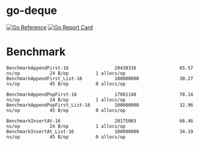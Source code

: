 # go-deque

[![Go Reference](https://pkg.go.dev/badge/github.com/jayp0521/go-deque.svg)](https://pkg.go.dev/github.com/jayp0521/go-deque)
[![Go Report Card](https://goreportcard.com/badge/github.com/jayp0521/go-deque)](https://goreportcard.com/report/github.com/jayp0521/go-deque)

# Benchmark

```
BenchmarkAppendFirst-16                 20438316                65.57 ns/op           24 B/op          1 allocs/op
BenchmarkAppendFirst_List-16            100000000               30.27 ns/op           45 B/op          0 allocs/op

BenchmarkAppendPopFirst-16              17881148                78.14 ns/op           24 B/op          1 allocs/op
BenchmarkAppendPopFirst_List-16         100000000               32.96 ns/op           45 B/op          0 allocs/op

BenchmarkInsertAt-16                    20175003                66.46 ns/op           24 B/op          1 allocs/op
BenchmarkInsertAt_List-16               100000000               34.19 ns/op           45 B/op          0 allocs/op
```

